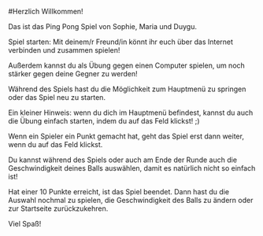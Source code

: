 <!-- font: verdana -->
#Herzlich Willkommen! 

Das ist das Ping Pong Spiel von Sophie, Maria und Duygu.  
	
Spiel starten: Mit deinem/r Freund/in könnt ihr euch über das Internet verbinden und 	zusammen spielen! 

Außerdem kannst du als Übung gegen einen Computer spielen, um noch stärker 
	gegen deine Gegner zu werden! 
	
Während des Spiels hast du die Möglichkeit zum 	Hauptmenü zu springen oder das Spiel neu zu starten.

Ein kleiner Hinweis: wenn du dich im Hauptmenü befindest, kannst du auch die 	Übung einfach starten, indem du auf das Feld klickst! ;)

Wenn ein Spieler ein Punkt gemacht hat, geht das Spiel erst dann weiter, wenn du 	auf das Feld klickst.
	
Du kannst während des Spiels oder auch am Ende der Runde auch die 	Geschwindigkeit deines Balls auswählen, damit es natürlich nicht so einfach ist!

Hat einer 10 Punkte erreicht, ist das Spiel beendet. Dann hast du die Auswahl 	nochmal zu spielen, die Geschwindigkeit des Balls zu ändern oder zur Startseite 	zurückzukehren.
	

Viel Spaß! 
	